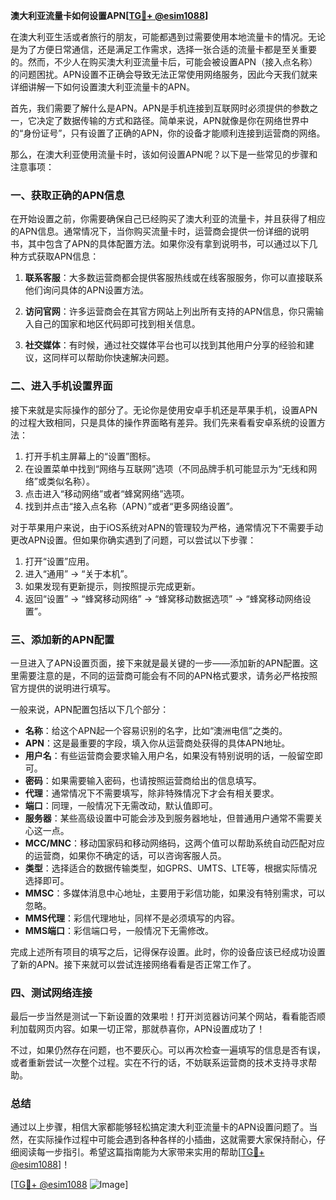 **澳大利亚流量卡如何设置APN[[TG💪+ @esim1088](https://t.me/s/esim1088)]**

在澳大利亚生活或者旅行的朋友，可能都遇到过需要使用本地流量卡的情况。无论是为了方便日常通信，还是满足工作需求，选择一张合适的流量卡都是至关重要的。然而，不少人在购买澳大利亚流量卡后，可能会被设置APN（接入点名称）的问题困扰。APN设置不正确会导致无法正常使用网络服务，因此今天我们就来详细讲解一下如何设置澳大利亚流量卡的APN。

首先，我们需要了解什么是APN。APN是手机连接到互联网时必须提供的参数之一，它决定了数据传输的方式和路径。简单来说，APN就像是你在网络世界中的“身份证号”，只有设置了正确的APN，你的设备才能顺利连接到运营商的网络。

那么，在澳大利亚使用流量卡时，该如何设置APN呢？以下是一些常见的步骤和注意事项：

### 一、获取正确的APN信息

在开始设置之前，你需要确保自己已经购买了澳大利亚的流量卡，并且获得了相应的APN信息。通常情况下，当你购买流量卡时，运营商会提供一份详细的说明书，其中包含了APN的具体配置方法。如果你没有拿到说明书，可以通过以下几种方式获取APN信息：

1. **联系客服**：大多数运营商都会提供客服热线或在线客服服务，你可以直接联系他们询问具体的APN设置方法。
   
2. **访问官网**：许多运营商会在其官方网站上列出所有支持的APN信息，你只需输入自己的国家和地区代码即可找到相关信息。

3. **社交媒体**：有时候，通过社交媒体平台也可以找到其他用户分享的经验和建议，这同样可以帮助你快速解决问题。

### 二、进入手机设置界面

接下来就是实际操作的部分了。无论你是使用安卓手机还是苹果手机，设置APN的过程大致相同，只是具体的操作界面略有差异。我们先来看看安卓系统的设置方法：

1. 打开手机主屏幕上的“设置”图标。
2. 在设置菜单中找到“网络与互联网”选项（不同品牌手机可能显示为“无线和网络”或类似名称）。
3. 点击进入“移动网络”或者“蜂窝网络”选项。
4. 找到并点击“接入点名称（APN）”或者“更多网络设置”。

对于苹果用户来说，由于iOS系统对APN的管理较为严格，通常情况下不需要手动更改APN设置。但如果你确实遇到了问题，可以尝试以下步骤：

1. 打开“设置”应用。
2. 进入“通用” -> “关于本机”。
3. 如果发现有更新提示，则按照提示完成更新。
4. 返回“设置” -> “蜂窝移动网络” -> “蜂窝移动数据选项” -> “蜂窝移动网络设置”。

### 三、添加新的APN配置

一旦进入了APN设置页面，接下来就是最关键的一步——添加新的APN配置。这里需要注意的是，不同的运营商可能会有不同的APN格式要求，请务必严格按照官方提供的说明进行填写。

一般来说，APN配置包括以下几个部分：
- **名称**：给这个APN起一个容易识别的名字，比如“澳洲电信”之类的。
- **APN**：这是最重要的字段，填入你从运营商处获得的具体APN地址。
- **用户名**：有些运营商会要求输入用户名，如果没有特别说明的话，一般留空即可。
- **密码**：如果需要输入密码，也请按照运营商给出的信息填写。
- **代理**：通常情况下不需要填写，除非特殊情况下才会有相关要求。
- **端口**：同理，一般情况下无需改动，默认值即可。
- **服务器**：某些高级设置中可能会涉及到服务器地址，但普通用户通常不需要关心这一点。
- **MCC/MNC**：移动国家码和移动网络码，这两个值可以帮助系统自动匹配对应的运营商，如果你不确定的话，可以咨询客服人员。
- **类型**：选择适合的数据传输类型，如GPRS、UMTS、LTE等，根据实际情况选择即可。
- **MMSC**：多媒体消息中心地址，主要用于彩信功能，如果没有特别需求，可以忽略。
- **MMS代理**：彩信代理地址，同样不是必须填写的内容。
- **MMS端口**：彩信端口号，一般情况下无需修改。

完成上述所有项目的填写之后，记得保存设置。此时，你的设备应该已经成功设置了新的APN。接下来就可以尝试连接网络看看是否正常工作了。

### 四、测试网络连接

最后一步当然是测试一下新设置的效果啦！打开浏览器访问某个网站，看看能否顺利加载网页内容。如果一切正常，那就恭喜你，APN设置成功了！

不过，如果仍然存在问题，也不要灰心。可以再次检查一遍填写的信息是否有误，或者重新尝试一次整个过程。实在不行的话，不妨联系运营商的技术支持寻求帮助。

### 总结

通过以上步骤，相信大家都能够轻松搞定澳大利亚流量卡的APN设置问题了。当然，在实际操作过程中可能会遇到各种各样的小插曲，这就需要大家保持耐心，仔细阅读每一步指引。希望这篇指南能为大家带来实用的帮助[[TG💪+ @esim1088](https://t.me/s/esim1088)]！

[[TG💪+ @esim1088](https://t.me/s/esim1088) ![Image](https://i.postimg.cc/4NQfJmqS/Snipaste-2025-05-13-00-14-12.png)]